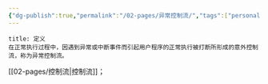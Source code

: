 ```yaml
---
{"dg-publish":true,"permalink":"/02-pages/异常控制流/","tags":["personal/blog","计算机组成原理/CPU"]}
---
```


```ad-info
title: 定义
在正常执行过程中，因遇到异常或中断事件而引起用户程序的正常执行被打断所形成的意外控制流，称为异常控制流。
```
[[02-pages/控制流\|控制流]]；